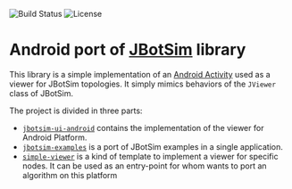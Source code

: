 ![Build Status](https://travis-ci.org/pictavien/jbotsim-android.svg?branch=master)
![License](https://img.shields.io/badge/license-LGPL%20&ge;%203.0-informational.svg)

# Android port of [JBotSim](http://jbotsim.io) library

This library is a simple implementation of an [Android Activity](jbotsim-ui-android/src/main/java/io/jbotsim/ui/android/AndroidViewerActivity.java) 
used as a viewer for JBotSim topologies. It simply mimics behaviors of the `JViewer` class of JBotSim.

The project is divided in three parts:

* [`jbotsim-ui-android`](jbotsim-ui-android) contains the implementation of the viewer for Android Platform.
* [`jbotsim-examples`](jbotsim-examples) is a port of JBotSim examples in a single application.
* [`simple-viewer`](simple-viewer) is a kind of template to implement a viewer for specific nodes. It can be used as
an entry-point for whom wants to port an algorithm on this platform

 

